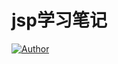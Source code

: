 # jsp学习笔记

[![Author](https://img.shields.io/badge/author-chaohu-lightgrey.svg)](https://github.com/chaohu)

